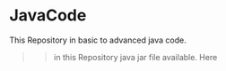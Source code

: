 # JavaCode
This Repository in basic to advanced java code.
>> in this Repository java jar file available.
> Here
